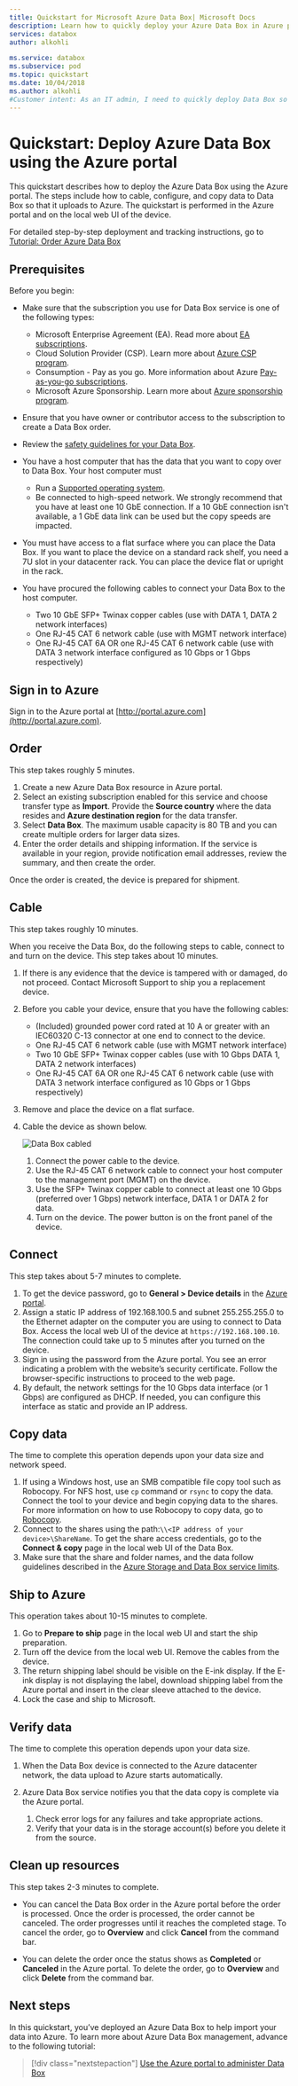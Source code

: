 ```yaml
---
title: Quickstart for Microsoft Azure Data Box| Microsoft Docs
description: Learn how to quickly deploy your Azure Data Box in Azure portal
services: databox
author: alkohli

ms.service: databox
ms.subservice: pod
ms.topic: quickstart
ms.date: 10/04/2018
ms.author: alkohli
#Customer intent: As an IT admin, I need to quickly deploy Data Box so as to import data into Azure.
---
```

# Quickstart: Deploy Azure Data Box using the Azure portal

This quickstart describes how to deploy the Azure Data Box using the Azure portal. The steps include how to cable, configure, and copy data to Data Box so that it uploads to Azure. The quickstart is performed in the Azure portal and on the local web UI of the device.

For detailed step-by-step deployment and tracking instructions, go to [Tutorial: Order Azure Data Box](data-box-deploy-ordered.md)

## Prerequisites

Before you begin:

- Make sure that the subscription you use for Data Box service is one of the following types:
    - Microsoft Enterprise Agreement (EA). Read more about [EA subscriptions](https://azure.microsoft.com/pricing/enterprise-agreement/).
    - Cloud Solution Provider (CSP). Learn more about [Azure CSP program](https://docs.microsoft.com/azure/cloud-solution-provider/overview/azure-csp-overview).
    - Consumption - Pay as you go. More information about Azure [Pay-as-you-go subscriptions](https://azure.microsoft.com/offers/ms-azr-0003p/).
    - Microsoft Azure Sponsorship. Learn more about [Azure sponsorship program](https://azure.microsoft.com/offers/ms-azr-0036p/). 

- Ensure that you have owner or contributor access to the subscription to create a Data Box order.
- Review the [safety guidelines for your Data Box](data-box-safety.md).
- You have a host computer that has the data that you want to copy over to Data Box. Your host computer must
    - Run a [Supported operating system](data-box-system-requirements.md).
    - Be connected to high-speed network. We strongly recommend that you have at least one 10 GbE connection. If a 10 GbE connection isn't available, a 1 GbE data link can be used but the copy speeds are impacted. 
- You must have access to a flat surface where you can place the Data Box. If you want to place the device on a standard rack shelf, you need a 7U slot in your datacenter rack. You can place the device flat or upright in the rack.
- You have procured the following cables to connect your Data Box to the host computer.
    - Two 10 GbE SFP+ Twinax copper cables (use with DATA 1, DATA 2 network interfaces)
    - One RJ-45 CAT 6 network cable (use with MGMT network interface)
    - One RJ-45 CAT 6A OR one RJ-45 CAT 6 network cable (use with DATA 3 network interface configured as 10 Gbps or 1 Gbps respectively)

## Sign in to Azure

Sign in to the Azure portal at [http://portal.azure.com](http://portal.azure.com).

## Order

This step takes roughly 5 minutes.

1. Create a new Azure Data Box resource in Azure portal.
2. Select an existing subscription enabled for this service and choose transfer type as **Import**. Provide the **Source country** where the data resides and **Azure destination region** for the data transfer.
3. Select **Data Box**. The maximum usable capacity is 80 TB and you can create multiple orders for larger data sizes.
4. Enter the order details and shipping information. If the service is available in your region, provide notification email addresses, review the summary, and then create the order.

Once the order is created, the device is prepared for shipment.

## Cable 

This step takes roughly 10 minutes.

When you receive the Data Box, do the following steps to cable, connect to and turn on the device. This step takes about 10 minutes.

1. If there is any evidence that the device is tampered with or damaged, do not proceed. Contact Microsoft Support to ship you a replacement device.
2. Before you cable your device, ensure that you have the following cables:
    
    - (Included) grounded power cord rated at 10 A or greater with an IEC60320 C-13 connector at one end to connect to the device.
    - One RJ-45 CAT 6 network cable (use with MGMT network interface)
    - Two 10 GbE SFP+ Twinax copper cables (use with 10 Gbps DATA 1, DATA 2 network interfaces)
    - One RJ-45 CAT 6A OR one RJ-45 CAT 6 network cable (use with DATA 3 network interface configured as 10 Gbps or 1 Gbps respectively)

3. Remove and place the device on a flat surface. 
	
4. Cable the device as shown below.  

    ![Data Box cabled](media/data-box-quickstart-portal/data-box-cabled-dhcp.png)  

    1. Connect the power cable to the device.
    2. Use the RJ-45 CAT 6 network cable to connect your host computer to the management port (MGMT) on the device. 
    3. Use the SFP+ Twinax copper cable to connect at least one 10 Gbps (preferred over 1 Gbps) network interface, DATA 1 or DATA 2 for data. 
    4. Turn on the device. The power button is on the front panel of the device.


## Connect

This step takes about 5-7 minutes to complete.

1. To get the device password, go to **General > Device details** in the [Azure portal](http://portal.azure.com).
2. Assign a static IP address of 192.168.100.5 and subnet 255.255.255.0 to the Ethernet adapter on the computer you are using to connect to Data Box. Access the local web UI of the device at `https://192.168.100.10`. The connection could take up to 5 minutes after you turned on the device. 
3. Sign in using the password from the Azure portal. You see an error indicating a problem with the website’s security certificate. Follow the browser-specific instructions to proceed to the web page.
4. By default, the network settings for the 10 Gbps data interface (or 1 Gbps) are configured as DHCP. If needed, you can configure this interface as static and provide an IP address. 

## Copy data

The time to complete this operation depends upon your data size and network speed.
 
1. If using a Windows host, use an SMB compatible file copy tool such as Robocopy. For NFS host, use `cp` command or `rsync` to copy the data. Connect the tool to your device and begin copying data to the shares. For more information on how to use Robocopy to copy data, go to [Robocopy](https://technet.microsoft.com/library/ee851678.aspx).
2. Connect to the shares using the path:`\\<IP address of your device>\ShareName`. To get the share access credentials, go to the **Connect & copy** page in the local web UI of the Data Box.
3. Make sure that the share and folder names, and the data follow guidelines described in the [Azure Storage and Data Box service limits](data-box-limits.md).

## Ship to Azure 

This operation takes about 10-15 minutes to complete.

1. Go to **Prepare to ship** page in the local web UI and start the ship preparation. 
2. Turn off the device from the local web UI. Remove the cables from the device. 
3. The return shipping label should be visible on the E-ink display. If the E-ink display is not displaying the label, download shipping label from the Azure portal and insert in the clear sleeve attached to the device.
4. Lock the case and ship to Microsoft. 

## Verify data

The time to complete this operation depends upon your data size.

1. When the Data Box device is connected to the Azure datacenter network, the data upload to Azure starts automatically. 
2. Azure Data Box service notifies you that the data copy is complete via the Azure portal. 

    1. Check error logs for any failures and take appropriate actions.
    2. Verify that your data is in the storage account(s) before you delete it from the source.

## Clean up resources

This step takes 2-3 minutes to complete.

- You can cancel the Data Box order in the Azure portal before the order is processed. Once the order is processed, the order cannot be canceled. The order progresses until it reaches the completed stage. To cancel the order, go to **Overview** and click **Cancel** from the command bar.

- You can delete the order once the status shows as **Completed** or **Canceled** in the Azure portal. To delete the order, go to **Overview** and click **Delete** from the command bar.

## Next steps

In this quickstart, you’ve deployed an Azure Data Box to help import your data into Azure. To learn more about Azure Data Box management, advance to the following tutorial: 

> [!div class="nextstepaction"]
> [Use the Azure portal to administer Data Box](data-box-portal-admin.md)


